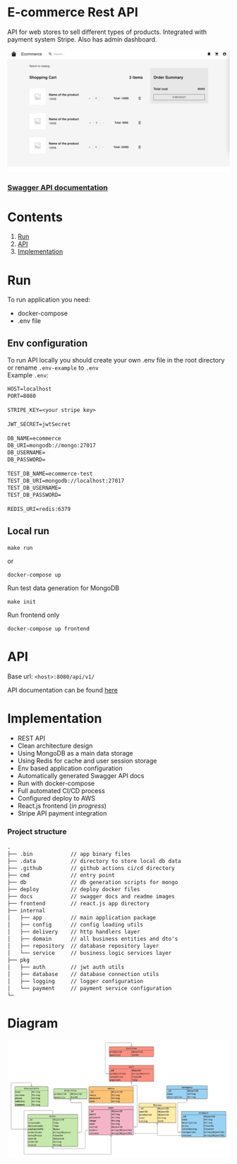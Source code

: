 # E-commerce Rest API

API for web stores to sell different types of products. Integrated with payment system Stripe. Also has admin dashboard.

![Preview](docs/Preview.jpg)

### [Swagger API documentation](https://app.swaggerhub.com/apis-docs/paw1a/E-commerce)

# Contents

1. [Run](#Run)
2. [API](#API)
3. [Implementation](#Implementation)

# Run

To run application you need:
- docker-compose
- .env file

## Env configuration

To run API locally you should create your own .env file in the root directory or rename `.env-example` to `.env`  
Example `.env`:

```env
HOST=localhost
PORT=8080

STRIPE_KEY=<your stripe key>

JWT_SECRET=jwtSecret

DB_NAME=ecommerce
DB_URI=mongodb://mongo:27017
DB_USERNAME=
DB_PASSWORD=

TEST_DB_NAME=ecommerce-test
TEST_DB_URI=mongodb://localhost:27017
TEST_DB_USERNAME=
TEST_DB_PASSWORD=

REDIS_URI=redis:6379
```

## Local run

```
make run
```

or

```
docker-compose up
```

Run test data generation for MongoDB

```
make init
```

Run frontend only

```
docker-compose up frontend
```

# API

Base url: `<host>:8080/api/v1/`

API documentation can be found [here](https://app.swaggerhub.com/apis-docs/paw1a/E-commerce)

# Implementation

- REST API
- Clean architecture design
- Using MongoDB as a main data storage
- Using Redis for cache and user session storage
- Env based application configuration
- Automatically generated Swagger API docs
- Run with docker-compose
- Full automated CI/CD process
- Configured deploy to AWS
- React.js frontend (*in progress*)
- Stripe API payment integration

### Project structure

```
.
├── .bin            // app binary files
├── .data           // directory to store local db data
├── .github         // github actions ci/cd directory
├── cmd             // entry point
├── db              // db generation scripts for mongo
├── deploy          // deploy docker files 
├── docs            // swagger docs and readme images
├── frontend        // react.js app directory
├── internal
│   ├── app         // main application package
│   ├── config      // config loading utils
│   ├── delivery    // http handlers layer
│   ├── domain      // all business entities and dto's
│   ├── repository  // database repository layer
│   └── service     // business logic services layer
├── pkg
│   ├── auth        // jwt auth utils
│   ├── database    // database connection utils
│   ├── logging     // logger configuration
│   └── payment     // payment service configuration
└─
```

# Diagram
![image not found](docs/E-commerce%20API%20diagram.png)
